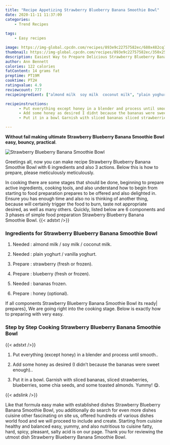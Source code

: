 ```yaml
---
title: "Recipe Appetizing Strawberry Blueberry Banana Smoothie Bowl"
date: 2020-11-11 11:37:09
categories:
    - Trend Recipes
    
tags:
    - Easy recipes

image: https://img-global.cpcdn.com/recipes/893e9c22757582ec/680x482cq70/strawberry-blueberry-banana-smoothie-bowl-recipe-main-photo.jpg
thumbnail: https://img-global.cpcdn.com/recipes/893e9c22757582ec/350x250cq70/strawberry-blueberry-banana-smoothie-bowl-recipe-main-photo.jpg
description: Easiest Way to Prepare Delicious Strawberry Blueberry Banana Smoothie Bowl with 6 ingredients and 3 stages of easy cooking.
author: Ann Bennett
calories: 122 calories
fatContent: 14 grams fat
preptime: PT19M
cooktime: PT2H
ratingvalue: 4.9
reviewcount: 777
recipeingredient: ["almond milk  soy milk  coconut milk", "plain yoghurt  vanilla yoghurt", "strawberry fresh or frozen", "blueberry fresh or frozen", "bananas frozen", "honey optional"]

recipeinstructions: 
      - Put everything except honey in a blender and process until smooth 
      - Add some honey as desired I didnt because the bananas were sweet enough 
      - Put it in a bowl Garnish with sliced bananas sliced strawberries blueberries some chia seeds and some toasted almonds Yummy 

---
```




**Without fail making ultimate Strawberry Blueberry Banana Smoothie Bowl easy, bouncy, practical**. 


![Strawberry Blueberry Banana Smoothie Bowl](https://img-global.cpcdn.com/recipes/893e9c22757582ec/680x482cq70/strawberry-blueberry-banana-smoothie-bowl-recipe-main-photo.jpg "Strawberry Blueberry Banana Smoothie Bowl")




Greetings all, now you can make recipe Strawberry Blueberry Banana Smoothie Bowl with 6 ingredients and also 3 actions. Below this is how to prepare, please meticulously meticulously.

In cooking there are some stages that should be done, beginning to prepare active ingredients, cooking tools, and also understand how to begin from starting to food preparation prepares to be offered and also delighted in. Ensure you has enough time and also no is thinking of another thing, because will certainly trigger the food to burn, taste not appropriate desired, as well as many others. Quickly, listed below are 6 components and 3 phases of simple food preparation Strawberry Blueberry Banana Smoothie Bowl.
{{< adstxt />}}

### Ingredients for Strawberry Blueberry Banana Smoothie Bowl


1. Needed  : almond milk / soy milk / coconut milk.

1. Needed  : plain yoghurt / vanilla yoghurt.

1. Prepare  : strawberry (fresh or frozen).

1. Prepare  : blueberry (fresh or frozen).

1. Needed  : bananas frozen.

1. Prepare  : honey (optional).



If all components Strawberry Blueberry Banana Smoothie Bowl its ready| prepares}, We are going right into the cooking stage. Below is exactly how to preparing with very easy.

### Step by Step Cooking Strawberry Blueberry Banana Smoothie Bowl

{{< adstxt />}}


1. Put everything (except honey) in a blender and process until smooth..



1. Add some honey as desired (I didn’t because the bananas were sweet enough)..



1. Put it in a bowl. Garnish with sliced bananas, sliced strawberries, blueberries, some chia seeds, and some toasted almonds. Yummy! 😋.





{{< adslink />}}

Like that formula easy make with established dishes Strawberry Blueberry Banana Smoothie Bowl, you additionally do search for even more dishes cuisine other fascinating on site us, offered hundreds of various dishes world food and we will proceed to include and create. Starting from cuisine healthy and balanced easy, yummy, and also nutritious to cuisine fatty, hard, spicy, pleasant, salty acid is on our page. Thank you for reviewing the utmost dish Strawberry Blueberry Banana Smoothie Bowl.
